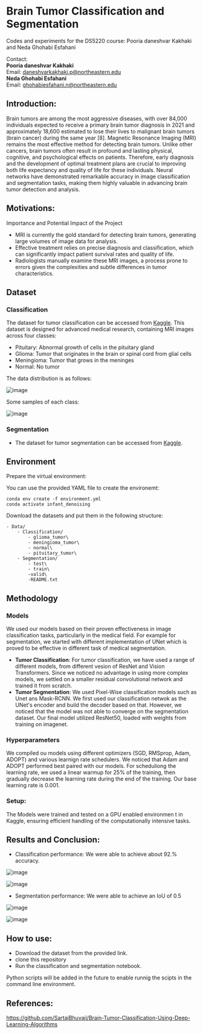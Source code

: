 # Brain Tumor Classification and Segmentation

Codes and experiments for the DS5220 course:
Pooria daneshvar Kakhaki and Neda Ghohabi Esfahani

Contact:  
**Pooria daneshvar Kakhaki**  
Email: [daneshvarkakhaki.p@northeastern.edu](mailto:daneshvarkakhaki.p@northeastern.edu)  
**Neda Ghohabi Esfahani**  
Email: [ghohabiesfahani.n@northeastern.edu](mailto:ghohabiesfahani.n@northeastern.edu)


## Introduction: 
Brain tumors are among the most aggressive diseases, with over 84,000 individuals expected to receive a primary brain tumor diagnosis in 2021 and approximately 18,600 estimated to lose their lives to malignant brain tumors (brain cancer) during the same year [8]. Magnetic Resonance Imaging (MRI) remains the most effective method for detecting brain tumors. Unlike other cancers, brain tumors often result in profound and lasting physical, cognitive, and psychological effects on patients. Therefore, early diagnosis and the development of optimal treatment plans are crucial to improving both life expectancy and quality of life for these individuals. Neural networks have demonstrated remarkable accuracy in image classification and segmentation tasks, making them highly valuable in advancing brain tumor detection and analysis.


## Motivations:
Importance and Potential Impact of the Project
- MRI is currently the gold standard for detecting brain tumors, generating large volumes of image data for analysis.
- Effective treatment relies on precise diagnosis and classification, which can significantly impact patient survival rates and quality of life.
- Radiologists manually examine these MRI images, a process prone to errors given the complexities and subtle differences in tumor characteristics.


## Dataset

### Classification

The dataset for tumor classification can be accessed from [Kaggle](https://www.kaggle.com/datasets/thomasdubail/brain-tumors-256x256).
This dataset is designed for advanced medical research, containing MRI images across four classes: 

- Pituitary: Abnormal growth of cells in the pituitary gland
- Glioma: Tumor that originates in the brain or spinal cord from glial cells
- Meningioma: Tumor that grows in the meninges
- Normal: No tumor
  
The data distribution is as follows:

![image](images/data_dist.png)


Some samples of each class:

![image](images/classification_samples.png)

### Segmentation

- The dataset for tumor segmentation can be accessed from [Kaggle](https://www.kaggle.com/datasets/pkdarabi/brain-tumor-image-dataset-semantic-segmentation).

## Environment

Prepare the virtual environment:

You can use the provided YAML file to create the environemt:
```shell
conda env create -f environment.yml
conda activate infant_denoising
```

Download the datasets and put them in the following structure:

```
- Data/
    - Classification/
        - glioma_tumor\
        - meningioma_tumor\
        - normal\
        - pituitary_tumor\
    - Segmentation/
        - test\
        - train\
        -valid\
        -README.txt
```

## Methodology

### Models

We used our models based on their proven effectiveness in image classification tasks, particularly in the medical field. For example for segmentation, we started with different implementation of UNet which is proved to be effective in different task of medical segmentation.

- **Tumor Classification**: For tumor classification, we have used a range of different models, from different vesion of ResNet and Vision Transformers. Since we noticed no advantage in using more complex models, we settled on a smaller residual convolutional network and trained it from scratch.
- **Tumor Segmentation**: We used Pixel-Wise classification models such as Unet ans Mask-RCNN. We first used our classification netwok as the UNet's encoder and build the decoder based on that. However, we noticed that the model was not able to converge on the segmentation dataset. Our final model utilized ResNet50, loaded with weights from training on imagenet.

### Hyperparameters

We compiled ou models using different optimizers (SGD, RMSprop, Adam, ADOPT) and various learnign rate schedulers. We noticed that Adam and ADOPT performed best paired with our models. For scheduliong the learning rate, we used a linear warmup for 25% of the training, then gradually decrease the learning rate during the end of the training. Our base learning rate is 0.001.

### Setup:
The Models were trained and tested on a GPU enabled environmen t in Kaggle, ensuring efficient handling of the computationally intensive tasks.


## Results and Conclusion:
- Classification performance: We were able to achieve about 92.% accuracy.

![image](images/training_curve_classification.png)

![image](images/classification_results.png)

- Segmentation performance: We were able to achieve an IoU of 0.5

![image](images/training_curve_segmentation.png)

![image](images/segmentation_results.png)

## How to use:
- Download the dataset from the provided link.
- clone this repository
- Run the classification and segmentation notebook.

Python scripts will be added in the future to enable runnig the scipts in the command line environment.

## References:

https://github.com/SartajBhuvaji/Brain-Tumor-Classification-Using-Deep-Learning-Algorithms

